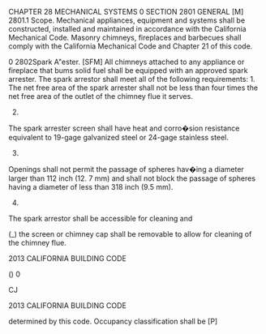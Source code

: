 CHAPTER 28
MECHANICAL SYSTEMS
0
SECTION 2801 GENERAL
[M] 2801.1 Scope. Mechanical appliances, equipment and
systems shall be constructed, installed and maintained in accordance with the California Mechanical Code. Masonry chimneys, fireplaces and barbecues shall comply with the California Mechanical Code and Chapter 21 of this code.

0 2802Spark A"ester. [SFM] All chimneys attached to any appliance or fireplace that bums solid fuel shall be equipped with an approved spark arrester. The spark arrestor shall meet all of the following requirements:
1.
The net free area of the spark arrester shall not be less than four times the net free area of the outlet of the chimney flue it serves.

2.
The spark arrester screen shall have heat and corro�sion resistance equivalent to 19-gage galvanized steel or 24-gage stainless steel.

3.
Openings shall not permit the passage of spheres hav�ing a diameter larger than 112 inch (12. 7 mm) and shall not block the passage of spheres having a diameter of less than 318 inch (9.5 mm).

4.
The spark arrestor shall be accessible for cleaning and



(_) the screen or chimney cap shall be removable to allow for cleaning of the chimney flue.





2013 CALIFORNIA BUILDING CODE




()
0

CJ




2013 CALIFORNIA BUILDING CODE






determined by this code. Occupancy classification shall be [P]